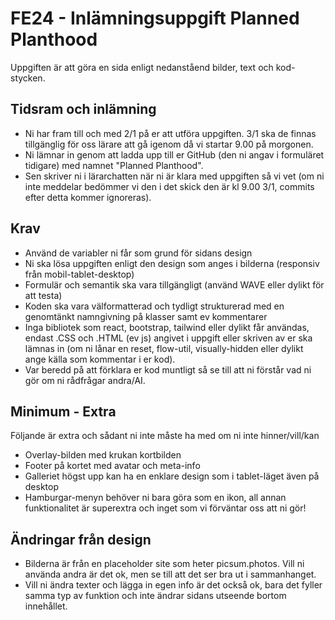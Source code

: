 # FE24 - Inlämningsuppgift Planned Planthood
Uppgiften är att göra en sida enligt nedanståend bilder, text och kod-stycken.<br> 
## Tidsram och inlämning
* Ni har fram till och med 2/1 på er att utföra uppgiften. 3/1 ska de finnas tillgänglig för oss lärare att gå igenom då vi startar 9.00 på morgonen. 
* Ni lämnar in genom att ladda upp till er GitHub (den ni angav i formuläret tidigare) med namnet "Planned Planthood".
* Sen skriver ni i lärarchatten när ni är klara med uppgiften så vi vet (om ni inte meddelar bedömmer vi den i det skick den är kl 9.00 3/1, commits efter detta kommer ignoreras).
## Krav
* Använd de variabler ni får som grund för sidans design
* Ni ska lösa uppgiften enligt den design som anges i bilderna (responsiv från mobil-tablet-desktop)
* Formulär och semantik ska vara tillgängligt (använd WAVE eller dylikt för att testa)
* Koden ska vara välformatterad och tydligt strukturerad med en genomtänkt namngivning på klasser samt ev kommentarer
* Inga bibliotek som react, bootstrap, tailwind eller dylikt får användas, endast .CSS och .HTML (ev js) angivet i uppgift eller skriven av er ska lämnas in (om ni lånar en reset, flow-util, visually-hidden eller dylikt ange källa som kommentar i er kod).
* Var beredd på att förklara er kod muntligt så se till att ni förstår vad ni gör om ni rådfrågar andra/AI.
## Minimum - Extra
Följande är extra och sådant ni inte måste ha med om ni inte hinner/vill/kan
* Overlay-bilden med krukan kortbilden
* Footer på kortet med avatar och meta-info
* Galleriet högst upp kan ha en enklare design som i tablet-läget även på desktop
* Hamburgar-menyn behöver ni bara göra som en ikon, all annan funktionalitet är superextra och inget som vi förväntar oss att ni gör!
## Ändringar från design
* Bilderna är från en placeholder site som heter picsum.photos. Vill ni använda andra är det ok, men se till att det ser bra ut i sammanhanget.
* Vill ni ändra texter och lägga in egen info är det också ok, bara det fyller samma typ av funktion och inte ändrar sidans utseende bortom innehållet.



  

